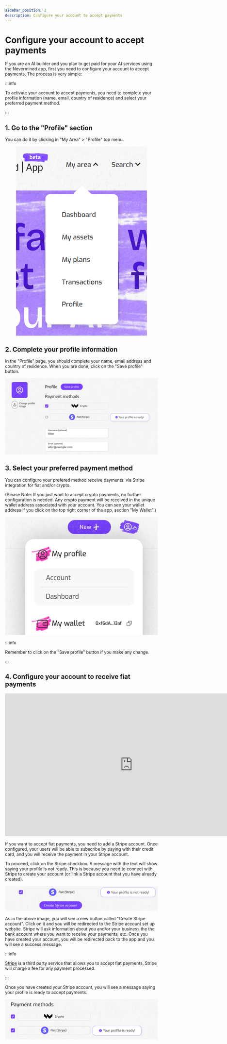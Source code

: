 ```yaml
---
sidebar_position: 2
description: Configure your account to accept payments
---
```



# Configure your account to accept payments

If you are an AI builder and you plan to get paid for your AI services using the Nevermined app, first you need to configure your account to accept payments. 
The process is very simple:

:::info

To activate your account to accept payments, you need to complete your profile information (name, email, country of residence) and select your preferred payment method.

:::

## 1. Go to the "Profile" section

You can do it by clicking in "My Area" > "Profile" top menu.

<p align="center"><img src="/images/tutorials/builders/profile-menu.png"/></p>

## 2. Complete your profile information

In the "Profile" page, you should complete your name, email address and country of residence. When you are done, click on the "Save profile" button.

<p align="center"><img src="/images/tutorials/builders/edit-profile.png"/></p>

## 3. Select your preferred payment method

You can configure your prefered method receive payments: via Stripe integration for fiat and/or crypto. 

(Please Note: If you just want to accept crypto payments, no further configuration is needed. Any crypto payment will be received in the unique wallet address associated with your account. You can see your wallet address if you click on the top right corner of the app, section "My Wallet".)

<p align="center"><img src="/images/tutorials/builders/my-wallet.png"/></p>

:::info

Remember to click on the "Save profile" button if you make any change.

:::

## 4. Configure your account to receive fiat payments

<p align="center">
<iframe width="840" height="470" src="https://www.youtube.com/embed/CbTdTQhrUu4?si=bZVzmqyuGodFcqIN" title="YouTube video player" frameborder="0" allow="accelerometer; autoplay; clipboard-write; encrypted-media; gyroscope; picture-in-picture; web-share" allowfullscreen></iframe>
</p>


If you want to accept fiat payments, you need to add a Stripe account. Once configured, your users will be able to subscribe by paying with their credit card, and you will receive the payment in your Stripe account.



To proceed, click on the Stripe checkbox. A message with the text will show saying your profile is not ready. This is because you need to connect with Stripe to create your account (or link a Stripe account that you have already created).

<p align="center"><img src="/images/tutorials/builders/enable-stripe.png"/></p>

As in the above image, you will see a new button called "Create Stripe account". Click on it and you will be redirected to the Stripe account set up website. Stripe will ask information about you and/or your business the the bank account where you want to receive your payments, etc. Once you have created your account, you will be redirected back to the app and you will see a success message.

:::info

[Stripe](https://stripe.com/) is a third party service that allows you to accept fiat payments. Stripe will charge a fee for any payment processed.

:::

Once you have created your Stripe account, you will see a message saying your profile is ready to accept payments.

<p align="center"><img src="/images/tutorials/builders/stripe-profile-ready.png"/></p>

